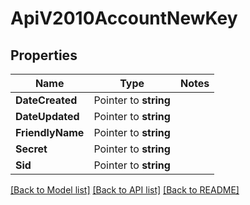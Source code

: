 # ApiV2010AccountNewKey

## Properties
Name | Type | Notes
------------ | ------------- | -------------
**DateCreated** | Pointer to **string** | 
**DateUpdated** | Pointer to **string** | 
**FriendlyName** | Pointer to **string** | 
**Secret** | Pointer to **string** | 
**Sid** | Pointer to **string** | 

[[Back to Model list]](../README.md#documentation-for-models) [[Back to API list]](../README.md#documentation-for-api-endpoints) [[Back to README]](../README.md)


